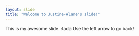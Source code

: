 ```yaml
---
layout: slide
title: "Welcome to Justine-Alane's slide!"
---
```

This is my awesome slide. :tada
Use the left arrow to go back!
